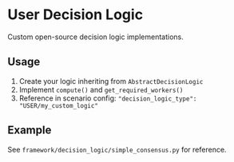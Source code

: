 # User Decision Logic

Custom open-source decision logic implementations.

## Usage
1. Create your logic inheriting from `AbstractDecisionLogic`
2. Implement `compute()` and `get_required_workers()`
3. Reference in scenario config: `"decision_logic_type": "USER/my_custom_logic"`

## Example
See `framework/decision_logic/simple_consensus.py` for reference.